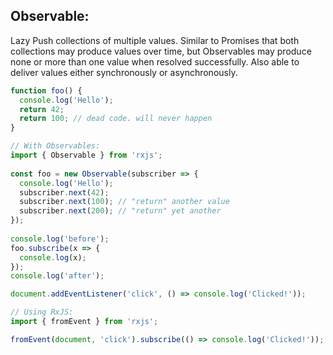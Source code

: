 ## Observable:
Lazy Push collections of multiple values. Similar to Promises that both collections may produce values over time, but Observables may produce none or more than one
value when resolved successfully. Also able to deliver values either synchronously or asynchronously. 
```javascript
function foo() {
  console.log('Hello');
  return 42;
  return 100; // dead code. will never happen
}

// With Observables:
import { Observable } from 'rxjs';
 
const foo = new Observable(subscriber => {
  console.log('Hello');
  subscriber.next(42);
  subscriber.next(100); // "return" another value
  subscriber.next(200); // "return" yet another
});
 
console.log('before');
foo.subscribe(x => {
  console.log(x);
});
console.log('after');
```


```javascript
document.addEventListener('click', () => console.log('Clicked!'));

// Using RxJS:
import { fromEvent } from 'rxjs';

fromEvent(document, 'click').subscribe(() => console.log('Clicked!'));
```
## 
